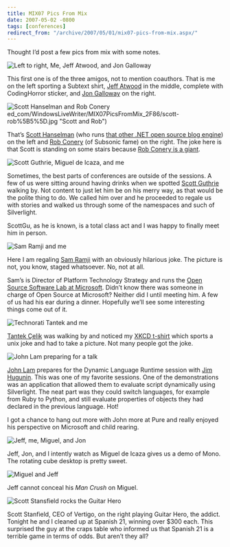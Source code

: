 ```yaml
---
title: MIX07 Pics From Mix
date: 2007-05-02 -0800
tags: [conferences]
redirect_from: "/archive/2007/05/01/mix07-pics-from-mix.aspx/"
---
```


Thought I’d post a few pics from mix with some notes.

![Left to right, Me, Jeff Atwood, and Jon Galloway ](https://user-images.githubusercontent.com/19977/50407355-5980b800-078a-11e9-89c1-f418cf6fe086.png)

This first one is of the three amigos, not to mention coauthors. That is me on the left sporting a Subtext shirt, [Jeff
Atwood](http://codinghorror.com/ "Jeff Atwood") in the middle, complete with CodingHorror sticker, and [Jon Galloway](http://weblogs.asp.net/jgalloway/ "Jon Galloway") on the right.


![Scott Hanselman and Rob Conery](https://user-images.githubusercontent.com/19977/50407371-c72ce400-078a-11e9-860d-0c508f22acf3.png)
ed_com/WindowsLiveWriter/MIX07PicsFromMix_2F86/scott-rob%5B5%5D.jpg "Scott and Rob")

That’s [Scott Hanselman](http://hanselman.com/blog/ "Scott Hanselman's Blog") (who runs [that other .NET open source blog
engine](http://www.dasblog.net/ "DasBlog")) on the left and [Rob Conery](http://blog.wekeroad.com/ "Rob Conery") (of Subsonic fame) on the right. The joke here is that Scott is standing on some stairs because [Rob Conery is a giant](https://haacked.com/archive/2007/02/01/Night_At_The_Roxbury_With_Mr._Subsonic.aspx "Night at the Roxbury with Mr. Subsonic").

![Scott Guthrie, Miguel de Icaza, and me](https://user-images.githubusercontent.com/19977/50407383-0824f880-078b-11e9-919e-bc2bb7f1ba7d.jpg)

Sometimes, the best parts of conferences are outside of the sessions. A few of us were sitting around having drinks when we spotted [Scott Guthrie](http://weblogs.asp.net/scottgu/ "Scott Guthrie") walking by. Not content to just let him be on his merry way, as that would be the polite thing to do. We called him over and he proceeded to regale us with stories and walked us through some of the namespaces and such of Silverlight.

ScottGu, as he is known, is a total class act and I was happy to finally meet him in person.

![Sam Ramji and me](https://user-images.githubusercontent.com/19977/50407409-749ff780-078b-11e9-9aeb-00ff7a5d8c92.png)

Here I am regaling [Sam Ramji](http://samus.typepad.com/ "Sam Ramji") with an obviously hilarious joke. The picture is not, you know, staged whatsoever. No, not at all.

Sam’s is Director of Platform Technology Strategy and runs the [Open Source Software Lab at Microsoft](http://port25.technet.com/ "Port25"). Didn’t know there was someone in charge of Open Source at Microsoft? Neither did I until meeting him. A few of us had his ear during a dinner. Hopefully we’ll see some interesting things come out of it.

![Technorati Tantek and me](https://user-images.githubusercontent.com/19977/50407431-c47ebe80-078b-11e9-8ecb-8f1156ac9325.png)

[Tantek Çelik](http://tantek.com/ "Tantek’s Blog") was walking by and noticed my [XKCD t-shirt](http://xkcd.com/c149.html "Funny Comic") which sports a unix joke and had to take a picture. Not many people got the joke.

![John Lam preparing for a talk](https://user-images.githubusercontent.com/19977/50407446-04de3c80-078c-11e9-8b84-2ea33a79d46d.jpg)

[John Lam](http://www.iunknown.com/ "friend met") prepares for the Dynamic Language Runtime session with [Jim Hugunin](http://blogs.msdn.com/hugunin/ "Jim Hugunin"). This was one of my favorite sessions. One of the demonstrations was an application that allowed them to evaluate script dynamically using Silverlight. The neat part was they could switch languages, for example from Ruby to Python, and still evaluate properties of objects they had declared in the previous language. Hot!

I got a chance to hang out more with John more at Pure and really enjoyed his perspective on Microsoft and child rearing.

![Jeff, me, Miguel, and Jon](https://user-images.githubusercontent.com/19977/50407454-2f2ffa00-078c-11e9-949b-6b0e01c6922b.jpg)

Jeff, Jon, and I intently watch as Miguel de Icaza gives us a demo of Mono. The rotating cube desktop is pretty sweet.

![Miguel and Jeff](https://user-images.githubusercontent.com/19977/50407467-774f1c80-078c-11e9-9df0-2c17e0d08cf9.png)

Jeff cannot conceal his *Man Crush* on Miguel.

![Scott Stansfield rocks the Guitar Hero](https://user-images.githubusercontent.com/19977/50407482-9f3e8000-078c-11e9-8447-b16a52fdf8ef.png)

Scott Stanfield, CEO of Vertigo, on the right playing Guitar Hero, the addict. Tonight he and I cleaned up at Spanish 21, winning over $300 each. This surprised the guy at the craps table who informed us that Spanish 21 is a terrible game in terms of odds. But aren’t they all?
